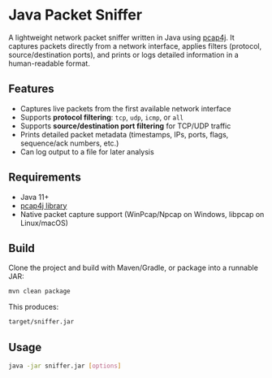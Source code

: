 # Java Packet Sniffer

A lightweight network packet sniffer written in Java using [pcap4j](https://github.com/kaitoy/pcap4j). It captures packets directly from a network interface, applies filters (protocol, source/destination ports), and prints or logs detailed information in a human-readable format.

## Features

- Captures live packets from the first available network interface
- Supports **protocol filtering**: `tcp`, `udp`, `icmp`, or `all`
- Supports **source/destination port filtering** for TCP/UDP traffic
- Prints detailed packet metadata (timestamps, IPs, ports, flags, sequence/ack numbers, etc.)
- Can log output to a file for later analysis

## Requirements

- Java 11+
- [pcap4j library](https://github.com/kaitoy/pcap4j)
- Native packet capture support (WinPcap/Npcap on Windows, libpcap on Linux/macOS)

## Build

Clone the project and build with Maven/Gradle, or package into a runnable JAR:

```bash
mvn clean package
```

This produces:

```bash
target/sniffer.jar
```

## Usage

```bash
java -jar sniffer.jar [options]
```